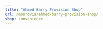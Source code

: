```yaml
---
title: "Ahmed Barry Provision Shop"
url: /monrovia/ahmed-barry-provision-shop/
shop: convenience
---
```


